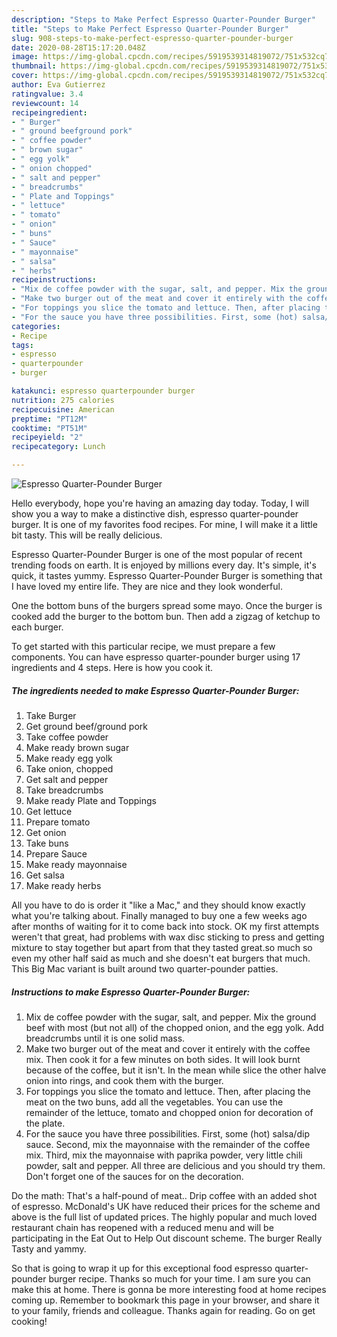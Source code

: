 ```yaml
---
description: "Steps to Make Perfect Espresso Quarter-Pounder Burger"
title: "Steps to Make Perfect Espresso Quarter-Pounder Burger"
slug: 908-steps-to-make-perfect-espresso-quarter-pounder-burger
date: 2020-08-28T15:17:20.048Z
image: https://img-global.cpcdn.com/recipes/5919539314819072/751x532cq70/espresso-quarter-pounder-burger-recipe-main-photo.jpg
thumbnail: https://img-global.cpcdn.com/recipes/5919539314819072/751x532cq70/espresso-quarter-pounder-burger-recipe-main-photo.jpg
cover: https://img-global.cpcdn.com/recipes/5919539314819072/751x532cq70/espresso-quarter-pounder-burger-recipe-main-photo.jpg
author: Eva Gutierrez
ratingvalue: 3.4
reviewcount: 14
recipeingredient:
- " Burger"
- " ground beefground pork"
- " coffee powder"
- " brown sugar"
- " egg yolk"
- " onion chopped"
- " salt and pepper"
- " breadcrumbs"
- " Plate and Toppings"
- " lettuce"
- " tomato"
- " onion"
- " buns"
- " Sauce"
- " mayonnaise"
- " salsa"
- " herbs"
recipeinstructions:
- "Mix de coffee powder with the sugar, salt, and pepper. Mix the ground beef with most (but not all) of the chopped onion, and the egg yolk. Add breadcrumbs until it is one solid mass."
- "Make two burger out of the meat and cover it entirely with the coffee mix. Then cook it for a few minutes on both sides. It will look burnt because of the coffee, but it isn&#39;t. In the mean while slice the other halve onion into rings, and cook them with the burger."
- "For toppings you slice the tomato and lettuce. Then, after placing the meat on the two buns, add all the vegetables. You can use the remainder of the lettuce, tomato and chopped onion for decoration of the plate."
- "For the sauce you have three possibilities. First, some (hot) salsa/dip sauce. Second, mix the mayonnaise with the remainder of the coffee mix. Third, mix the mayonnaise with paprika powder, very little chili powder, salt and pepper. All three are delicious and you should try them. Don&#39;t forget one of the sauces for on the decoration."
categories:
- Recipe
tags:
- espresso
- quarterpounder
- burger

katakunci: espresso quarterpounder burger 
nutrition: 275 calories
recipecuisine: American
preptime: "PT12M"
cooktime: "PT51M"
recipeyield: "2"
recipecategory: Lunch

---
```



![Espresso Quarter-Pounder Burger](https://img-global.cpcdn.com/recipes/5919539314819072/751x532cq70/espresso-quarter-pounder-burger-recipe-main-photo.jpg)

Hello everybody, hope you're having an amazing day today. Today, I will show you a way to make a distinctive dish, espresso quarter-pounder burger. It is one of my favorites food recipes. For mine, I will make it a little bit tasty. This will be really delicious.

Espresso Quarter-Pounder Burger is one of the most popular of recent trending foods on earth. It is enjoyed by millions every day. It's simple, it's quick, it tastes yummy. Espresso Quarter-Pounder Burger is something that I have loved my entire life. They are nice and they look wonderful.

One the bottom buns of the burgers spread some mayo. Once the burger is cooked add the burger to the bottom bun. Then add a zigzag of ketchup to each burger.


To get started with this particular recipe, we must prepare a few components. You can have espresso quarter-pounder burger using 17 ingredients and 4 steps. Here is how you cook it.

<!--inarticleads1-->

##### The ingredients needed to make Espresso Quarter-Pounder Burger:

1. Take  Burger
1. Get  ground beef/ground pork
1. Take  coffee powder
1. Make ready  brown sugar
1. Make ready  egg yolk
1. Take  onion, chopped
1. Get  salt and pepper
1. Take  breadcrumbs
1. Make ready  Plate and Toppings
1. Get  lettuce
1. Prepare  tomato
1. Get  onion
1. Take  buns
1. Prepare  Sauce
1. Make ready  mayonnaise
1. Get  salsa
1. Make ready  herbs


All you have to do is order it &#34;like a Mac,&#34; and they should know exactly what you&#39;re talking about. Finally managed to buy one a few weeks ago after months of waiting for it to come back into stock. OK my first attempts weren&#39;t that great, had problems with wax disc sticking to press and getting mixture to stay together but apart from that they tasted great.so much so even my other half said as much and she doesn&#39;t eat burgers that much. This Big Mac variant is built around two quarter-pounder patties. 

<!--inarticleads2-->

##### Instructions to make Espresso Quarter-Pounder Burger:

1. Mix de coffee powder with the sugar, salt, and pepper. Mix the ground beef with most (but not all) of the chopped onion, and the egg yolk. Add breadcrumbs until it is one solid mass.
1. Make two burger out of the meat and cover it entirely with the coffee mix. Then cook it for a few minutes on both sides. It will look burnt because of the coffee, but it isn&#39;t. In the mean while slice the other halve onion into rings, and cook them with the burger.
1. For toppings you slice the tomato and lettuce. Then, after placing the meat on the two buns, add all the vegetables. You can use the remainder of the lettuce, tomato and chopped onion for decoration of the plate.
1. For the sauce you have three possibilities. First, some (hot) salsa/dip sauce. Second, mix the mayonnaise with the remainder of the coffee mix. Third, mix the mayonnaise with paprika powder, very little chili powder, salt and pepper. All three are delicious and you should try them. Don&#39;t forget one of the sauces for on the decoration.


Do the math: That&#39;s a half-pound of meat.. Drip coffee with an added shot of espresso. McDonald&#39;s UK have reduced their prices for the scheme and above is the full list of updated prices. The highly popular and much loved restaurant chain has reopened with a reduced menu and will be participating in the Eat Out to Help Out discount scheme. The burger Really Tasty and yammy. 

So that is going to wrap it up for this exceptional food espresso quarter-pounder burger recipe. Thanks so much for your time. I am sure you can make this at home. There is gonna be more interesting food at home recipes coming up. Remember to bookmark this page in your browser, and share it to your family, friends and colleague. Thanks again for reading. Go on get cooking!
